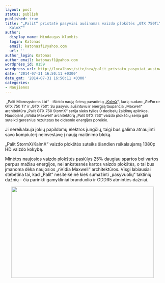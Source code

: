 ```yaml
---
layout: post
status: publish
published: true
title: "„Palit“ pristatė pasyviai aušinamas vaizdo plokštės „GTX 750Ti“ ir „GTX 750
  KalmX“"
author:
  display_name: Mindaugas Klumbis
  login: Katonas
  email: katonasf1@yahoo.com
  url: ''
author_login: Katonas
author_email: katonasf1@yahoo.com
wordpress_id: 8159
wordpress_url: http://localhost/site/new/palit_pristato_pasyviai_ausinamas_vaizdo_plokstes_gtx_750ti_ir_gtx_750_kalmx/
date: '2014-07-31 16:50:11 +0300'
date_gmt: '2014-07-31 16:50:11 +0300'
categories:
- Naujienos
---
```

<p>
	&nbsp;<span style="font-size: 12px;">&bdquo;Palit Microsystems Ltd&ldquo; &ndash; i&scaron;leido naują &scaron;eimą pavadintą &bdquo;<a href="http://www.skytech.lt/search.php?keywords=Kalmx&amp;x=0&amp;y=0&amp;search_in_description=0"><em>KalmX</em></a>&ldquo;, kurią sudaro &bdquo;GeForxe GTX 750 Ti&ldquo; ir &bdquo;GTX 750&ldquo;. Su pasyviu au&scaron;intuvu ir energiją taupančia &bdquo;Maxwell&ldquo; architektūra &bdquo;Palit GTX 750 StormX&ldquo; serija sieks tylios 0 decibelų žaidimų aplinkos. Naudojant &bdquo;nVidia Maxwell&ldquo; architektūrą &bdquo;Palit GTX 750&ldquo; vaizdo plok&scaron;čių serija gali suteikti geresnius rezultatus be didesnio energijos poreikio.</span></p>
<p>
	Ji nereikalauja jokių papildomų elektros jungčių, taigi bus galima atnaujinti savo kompiuterį neinvestavę į naują maitinimo bloką.</p>
<p>
	&bdquo;Palit StormX/KalmX&ldquo; vaizdo plok&scaron;tės suteiks &scaron;iandien reikalaujamą 1080p HD vaizdo kokybę.</p>
<p>
	Minėtos naujosios vaizdo plok&scaron;tės pasiūlys 25% daugiau spartos bei vartos perpus mažiau energijos, nei ankstesnės kartos vaizdo plok&scaron;tės, o tai bus įmanoma dėka naujosios &bdquo;nVidia Maxwell&ldquo; architektūros. Visgi labiausiai stebėtina tai, kad &bdquo;Palit&ldquo; nesiteikė nė kiek sumažinti &bdquo;pasyvuolių&ldquo; taktinių dažnių - čia parinkti gamykliniai branduolio ir GDDR5 atminties dažniai.</p>
<p style="text-align: center;">
	<a href="http://technews.lt/userfiles/file-70370bf064170a05f1.jpg"><img alt="" src="http://technews.lt/userfiles/file-70370bf064170a05f1.jpg" style="width: 464px; height: 297px;" /></a></p>
